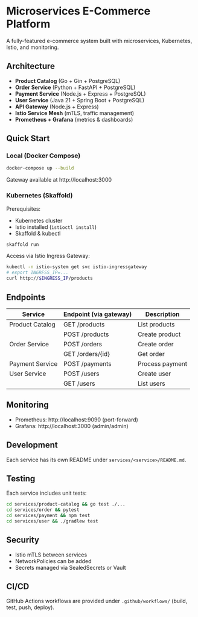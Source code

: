# Microservices E-Commerce Platform

A fully-featured e-commerce system built with microservices, Kubernetes, Istio, and monitoring.

## Architecture

- **Product Catalog** (Go + Gin + PostgreSQL)
- **Order Service** (Python + FastAPI + PostgreSQL)
- **Payment Service** (Node.js + Express + PostgreSQL)
- **User Service** (Java 21 + Spring Boot + PostgreSQL)
- **API Gateway** (Node.js + Express)
- **Istio Service Mesh** (mTLS, traffic management)
- **Prometheus + Grafana** (metrics & dashboards)

## Quick Start

### Local (Docker Compose)

```bash
docker-compose up --build
```

Gateway available at http://localhost:3000

### Kubernetes (Skaffold)

Prerequisites:
- Kubernetes cluster
- Istio installed (`istioctl install`)
- Skaffold & kubectl

```bash
skaffold run
```

Access via Istio Ingress Gateway:

```bash
kubectl -n istio-system get svc istio-ingressgateway
# export INGRESS_IP=...
curl http://$INGRESS_IP/products
```

## Endpoints

| Service        | Endpoint (via gateway) | Description         |
|----------------|--------------------------|---------------------|
| Product Catalog| GET /products            | List products       |
|                | POST /products           | Create product      |
| Order Service  | POST /orders             | Create order        |
|                | GET /orders/{id}         | Get order           |
| Payment Service| POST /payments           | Process payment     |
| User Service   | POST /users              | Create user         |
|                | GET /users               | List users          |

## Monitoring

- Prometheus: http://localhost:9090 (port-forward)
- Grafana: http://localhost:3000 (admin/admin)

## Development

Each service has its own README under `services/<service>/README.md`.

## Testing

Each service includes unit tests:

```bash
cd services/product-catalog && go test ./...
cd services/order && pytest
cd services/payment && npm test
cd services/user && ./gradlew test
```

## Security

- Istio mTLS between services
- NetworkPolicies can be added
- Secrets managed via SealedSecrets or Vault

## CI/CD

GitHub Actions workflows are provided under `.github/workflows/` (build, test, push, deploy).